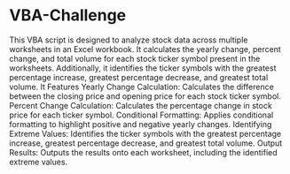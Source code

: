 # VBA-Challenge
This VBA script is designed to analyze stock data across multiple worksheets in an Excel workbook. It calculates the yearly change, percent change, and total volume for each stock ticker symbol present in the worksheets. Additionally, it identifies the ticker symbols with the greatest percentage increase, greatest percentage decrease, and greatest total volume.
It Features Yearly Change Calculation: Calculates the difference between the closing price and opening price for each stock ticker symbol.
Percent Change Calculation: Calculates the percentage change in stock price for each ticker symbol.
Conditional Formatting: Applies conditional formatting to highlight positive and negative yearly changes.
Identifying Extreme Values: Identifies the ticker symbols with the greatest percentage increase, greatest percentage decrease, and greatest total volume.
Output Results: Outputs the results onto each worksheet, including the identified extreme values.
